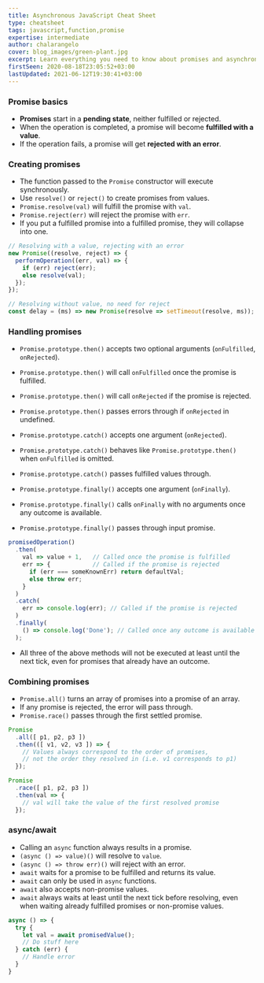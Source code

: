```yaml
---
title: Asynchronous JavaScript Cheat Sheet
type: cheatsheet
tags: javascript,function,promise
expertise: intermediate
author: chalarangelo
cover: blog_images/green-plant.jpg
excerpt: Learn everything you need to know about promises and asynchronous JavaScript with this handy cheatsheet.
firstSeen: 2020-08-18T23:05:52+03:00
lastUpdated: 2021-06-12T19:30:41+03:00
---
```


### Promise basics

- **Promises** start in a **pending state**, neither fulfilled or rejected.
- When the operation is completed, a promise will become **fulfilled with a value**.
- If the operation fails, a promise will get **rejected with an error**.

### Creating promises

- The function passed to the `Promise` constructor will execute synchronously.
- Use `resolve()` or `reject()` to create promises from values.
- `Promise.resolve(val)` will fulfill the promise with `val`.
- `Promise.reject(err)` will reject the promise with `err`.
- If you put a fulfilled promise into a fulfilled promise, they will collapse into one.

```js
// Resolving with a value, rejecting with an error
new Promise((resolve, reject) => {
  performOperation((err, val) => {
    if (err) reject(err);
    else resolve(val);
  });
});

// Resolving without value, no need for reject
const delay = (ms) => new Promise(resolve => setTimeout(resolve, ms));
```

### Handling promises

- `Promise.prototype.then()` accepts two optional arguments (`onFulfilled`, `onRejected`).
- `Promise.prototype.then()` will call `onFulfilled` once the promise is fulfilled.
- `Promise.prototype.then()` will call `onRejected` if the promise is rejected.
- `Promise.prototype.then()` passes errors through if `onRejected` in undefined.

- `Promise.prototype.catch()` accepts one argument (`onRejected`).
- `Promise.prototype.catch()` behaves like `Promise.prototype.then()` when `onFulfilled` is omitted.
- `Promise.prototype.catch()` passes fulfilled values through.

- `Promise.prototype.finally()` accepts one argument (`onFinally`).
- `Promise.prototype.finally()` calls `onFinally` with no arguments once any outcome is available.
- `Promise.prototype.finally()` passes through input promise.

```js
promisedOperation()
  .then(
    val => value + 1,   // Called once the promise is fulfilled
    err => {            // Called if the promise is rejected
      if (err === someKnownErr) return defaultVal;
      else throw err;
    }
  )
  .catch(
    err => console.log(err); // Called if the promise is rejected
  )
  .finally(
    () => console.log('Done'); // Called once any outcome is available
  );
```

- All three of the above methods will not be executed at least until the next tick, even for promises that already have an outcome.

### Combining promises

- `Promise.all()` turns an array of promises into a promise of an array.
- If any promise is rejected, the error will pass through.
- `Promise.race()` passes through the first settled promise.

```js
Promise
  .all([ p1, p2, p3 ])
  .then(([ v1, v2, v3 ]) => {
    // Values always correspond to the order of promises,
    // not the order they resolved in (i.e. v1 corresponds to p1)
  });

Promise
  .race([ p1, p2, p3 ])
  .then(val => {
    // val will take the value of the first resolved promise
  });
```

### async/await

- Calling an `async` function always results in a promise.
- `(async () => value)()` will resolve to `value`.
- `(async () => throw err)()` will reject with an error.
- `await` waits for a promise to be fulfilled and returns its value.
- `await` can only be used in `async` functions.
- `await` also accepts non-promise values.
- `await` always waits at least until the next tick before resolving, even when waiting already fulfilled promises or non-promise values.

```js
async () => {
  try {
    let val = await promisedValue();
    // Do stuff here
  } catch (err) {
    // Handle error
  }
}
```
